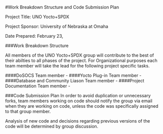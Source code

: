 #Work Breakdown Structure and Code Submission Plan

Project Title: UNO Yocto+SPDX

Project Sponsor: University of Nebraska at Omaha

Date Prepared: February 23, 

###Work Breakdown Structure

All members of the UNO Yocto+SPDX group will contribute to the best of their abilties to all phases of the project. For Organizational purposes each team member will take the lead for the following project specific tasks.

####DoSOCS
Team member - 
####Yocto Plug-in
Team member - 
####Database and Community Liason
Team member -
####Project Documentation
Team member - 

###Code Submission Plan
In order to avoid duplication or unnecessary forks, team members working on code should notify the group via email when they are working on code, unless the code was specifically assigned to that group member.   

Analysis of new code and decisions regarding previous versions of the code will be determined by group discussion. 

